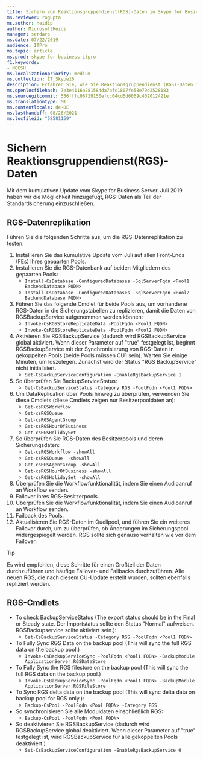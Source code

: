```yaml
---
title: Sichern von Reaktionsgruppendienst(RGS)-Daten in Skype for Business Server 2019
ms.reviewer: rogupta
ms.author: heidip
author: MicrosoftHeidi
manager: serdars
ms.date: 07/22/2019
audience: ITPro
ms.topic: article
ms.prod: skype-for-business-itpro
f1.keywords:
- NOCSH
ms.localizationpriority: medium
ms.collection: IT_Skype16
description: Erfahren Sie, wie Sie Reaktionsgruppendienst (RGS)-Daten in Skype for Business Server 2019 sichern.
ms.openlocfilehash: 7e3e4116a281584da7afc1807fe58e79d2528183
ms.sourcegitcommit: 556fffc96729150efcc04cd5d6069c402012421e
ms.translationtype: MT
ms.contentlocale: de-DE
ms.lasthandoff: 08/26/2021
ms.locfileid: "58581159"
---
```

# <a name="back-up-response-group-service-rgs-data"></a>Sichern Reaktionsgruppendienst(RGS)-Daten

Mit dem kumulativen Update vom Skype for Business Server. Juli 2019 haben wir die Möglichkeit hinzugefügt, RGS-Daten als Teil der Standardsicherung einzuschließen.

## <a name="rgs-data-replication"></a>RGS-Datenreplikation

Führen Sie die folgenden Schritte aus, um die RGS-Datenreplikation zu testen:

1. Installieren Sie das kumulative Update vom Juli auf allen Front-Ends (FEs) Ihres gepaarten Pools.
1. Installieren Sie die RGS-Datenbank auf beiden Mitgliedern des gepaarten Pools:
    - `Install-CsDatabase -ConfiguredDatabases -SqlServerFqdn <Pool1 BackendDatabase FQDN>`
    - `Install-CsDatabase -ConfiguredDatabases -SqlServerFqdn <Pool2 BackendDatabase FQDN>`
1. Führen Sie das folgende Cmdlet für beide Pools aus, um vorhandene RGS-Daten in die Sicherungstabellen zu replizieren, damit die Daten von RGSBackupService aufgenommen werden können:
    - `Invoke-CsRGSStoreReplicateData -PoolFqdn <Pool1 FQDN>`
    - `Invoke-CsRGSStoreReplicateData -PoolFqdn <Pool2 FQDN>`
1. Aktivieren Sie RGSBackupService (dadurch wird RGSBackupService global aktiviert. Wenn dieser Parameter auf "true" festgelegt ist, beginnt RGSBackupService mit der Synchronisierung von RGS-Daten in gekoppelten Pools (beide Pools müssen CU1 sein). Warten Sie einige Minuten, um loszulegen. Zunächst wird der Status "RGS BackupService" nicht initialisiert.
    - `Set-CsBackupServiceConfiguration -EnableRgsBackupService 1`
1. So überprüfen Sie BackupServiceStatus:
    - `Get-CsBackupServiceStatus -Category RGS -PoolFqdn <Pool1 FQDN>`
1. Um DataReplication über Pools hinweg zu überprüfen, verwenden Sie diese Cmdlets (diese Cmdlets zeigen nur Besitzerpooldaten an):
    - `Get-csRGSWorkflow`
    - `Get-csRGSQueue`
    - `Get-csRGSAgentGroup`
    - `Get-csRGSHourOfBusiness`
    - `Get-csRGSHolidaySet`
1. So überprüfen Sie RGS-Daten des Besitzerpools und deren Sicherungsdaten:
    - `Get-csRGSWorkflow -showAll`
    - `Get-csRGSQueue  -showAll`
    - `Get-csRGSAgentGroup -showAll`
    - `Get-csRGSHourOfBusiness -showAll`
    - `Get-csRGSHolidaySet -showAll`
1. Überprüfen Sie die Workflowfunktionalität, indem Sie einen Audioanruf an Workflow senden.
1. Failover ihres RGS-Besitzerpools.
1. Überprüfen Sie die Workflowfunktionalität, indem Sie einen Audioanruf an Workflow senden.
1. Failback des Pools.
1. Aktualisieren Sie RGS-Daten im Quellpool, und führen Sie ein weiteres Failover durch, um zu überprüfen, ob Änderungen im Sicherungspool widergespiegelt werden. RGS sollte sich genauso verhalten wie vor dem Failover.

> [!TIP]
> Es wird empfohlen, diese Schritte für einen Großteil der Daten durchzuführen und häufige Failover- und Failbacks durchzuführen. Alle neuen RGS, die nach diesem CU-Update erstellt wurden, sollten ebenfalls repliziert werden.

## <a name="rgs-cmdlets"></a>RGS-Cmdlets

- To check BackupServiceStatus (The export status should be in the Final or Steady state. Der Importstatus sollte den Status "Normal" aufweisen. RGSBackupservice sollte aktiviert sein.):
    - `Get-CsBackupServiceStatus -Category RGS -PoolFqdn <Pool1 FQDN>`
- To Fully Sync RGS Data on the backup pool (This will sync the full RGS data on the backup pool.)
    - `Invoke-CsBackupServiceSync -PoolFqdn <Pool1 FQDN> -BackupModule ApplicationServer.RGSDataStore`
- To Fully Sync the RGS filestore on the backup pool (This will sync the full RGS data on the backup pool.)
    - `Invoke-CsBackupServiceSync -PoolFqdn <Pool1 FQDN> -BackupModule ApplicationServer.RGSFileStore`
- To Sync RGS delta data on the backup pool (This will sync delta data on backup pool for RGS only.):
    - `Backup-CsPool -PoolFqdn <Pool FQDN> -Category RGS`
- So synchronisieren Sie alle Moduldaten einschließlich RGS:
    - `Backup-CsPool -PoolFqdn <Pool FQDN>`
- So deaktivieren Sie RGSBackupService (dadurch wird RGSBackupService global deaktiviert. Wenn dieser Parameter auf "true" festgelegt ist, wird RGSBackupService für alle gekoppelten Pools deaktiviert.)
    - `Set-CsBackupServiceConfiguration -EnableRgsBackupService 0`
